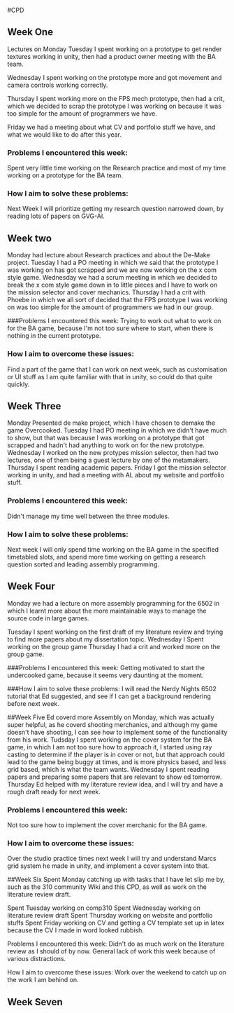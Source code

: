#CPD

## Week One
Lectures on Monday
Tuesday I spent working on a prototype to get render textures working in unity, then had a product owner meeting with the BA team.

Wednesday I spent working on the prototype more and got movement and camera controls working correctly. 

Thursday I spent working more on the FPS mech prototype, then had a crit, which we decided to scrap the prototype I was working on because it was too simple for the amount of programmers we have.

Friday we had a meeting about what CV and portfolio stuff we have, and what we would like to do after this year.

### Problems I encountered this week:
Spent very little time working on the Research practice and most of my time working on a prototype for the BA team.

### How I aim to solve these problems:
Next Week I will prioritize getting my research question narrowed down, by reading lots of papers on GVG-AI.

## Week two
Monday had lecture about Research practices and about the De-Make project.
Tuesday I had a PO meeting in which we said that the prototype I was working on has got scrapped and we are now working on the x com style game.
Wednesday we had a scrum meeting in which we decided to break the x com style game down in to little pieces and I have to work on the mission selector and cover mechanics.
Thursday I had a crit with Phoebe in which we all sort of decided that the FPS prototype I was working on was too simple for the amount of programmers we had in our group.

###Problems I encountered this week:
Trying to work out what to work on for the BA game, because I'm not too sure where to start, when there is nothing in the current prototype.

### How I aim to overcome these issues:
Find a part of the game that I can work on next week, such as customisation or UI stuff as I am quite familiar with that in unity, so could do that quite quickly.

## Week Three
Monday Presented de make project, which I have chosen to demake the game Overcooked.
Tuesday I had PO meeting in which we didn't have much to show, but that was because I was working on a prototype that got scrapped and hadn't had anything to work on for the new prototype.
Wednesday I worked on the new protypes mission selector, then had two lectures, one of them being a guest lecture by one of the metamakers.
Thursday I spent reading academic papers.
Friday I got the mission selector working in unity, and had a meeting with AL about my website and portfolio stuff.

### Problems I encountered this week:
Didn't manage my time well between the three modules.

### How I aim to solve these problems:
Next week I will only spend time working on the BA game in the specified timetabled slots, and spend more time working on getting a research question sorted and leading assembly programming.


## Week Four
Monday we had a lecture on more assembly programming for the 6502 in which I learnt more about the more maintainable ways to manage the source code in large games.

Tuesday I spent working on the first draft of my literature review and trying to find more papers about my dissertation topic.
Wednesday I Spent working on the group game
Thursday I had a crit and worked more on the group game.

###Problems I encountered this week:
Getting motivated to start the undercooked game, because it seems very daunting at the moment.

###How I aim to solve these problems:
I will read the Nerdy Nights 6502 tutorial that Ed suggested, and see if I can get a background rendering before next week.


##Week Five
Ed coverd more Assembly on Monday, which was actually super helpful, as he coverd shooting merchanics, and although my game doesn't have shooting, I can see how to implement some of the functionality from his work.
Tudsday I spent working on the cover system for the BA game, in which I am not too sure how to approach it, I started using ray casting to determine if the player is in cover or not, but that approach could lead to the game being buggy at times, and is more physics based, and less grid based, which is what the team wants.
Wednesday I spent reading papers and preparing some papers that are relevant to show ed tomorrow.
Thursday Ed helped with my literature review idea, and I will try and have a rough draft ready for next week.

### Problems I encountered this week:
Not too sure how to implement the cover merchanic for the BA game.

### How I aim to overcome these issues:
Over the studio practice times next week I will try and understand Marcs grid system he made in unity, and implement a cover system into that. 

##Week Six
Spent Monday catching up with tasks that I have let slip me by, such as the 310 community Wiki and this CPD, as well as work on the literature review draft.

Spent Tuesday working on comp310
Spent Wednesday working on literature review draft
Spent Thursday working on website and portfolio stuffs
Spent Friday working on CV and getting a CV template set up in latex because the CV I made in word looked rubbish.

Problems I encountered this week:
Didn't do as much work on the literature review as I should of by now.
General lack of work this week because of various distractions.

How I aim to overcome these issues:
Work over the weekend to catch up on the work I am behind on.

## Week Seven
